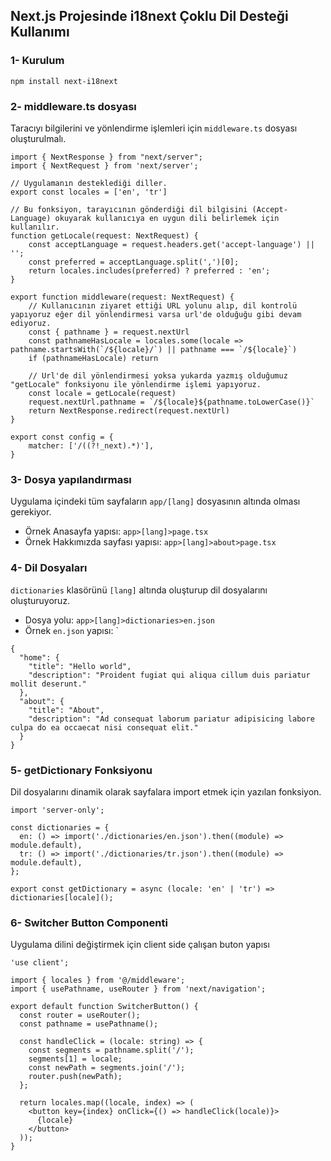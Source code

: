## Next.js Projesinde i18next Çoklu Dil Desteği Kullanımı

### 1- Kurulum

```
npm install next-i18next
```

### 2- middleware.ts dosyası

Taracıyı bilgilerini ve yönlendirme işlemleri için `middleware.ts` dosyası oluşturulmalı.

```
import { NextResponse } from "next/server";
import { NextRequest } from 'next/server';

// Uygulamanın desteklediği diller.
export const locales = ['en', 'tr']

// Bu fonksiyon, tarayıcının gönderdiği dil bilgisini (Accept-Language) okuyarak kullanıcıya en uygun dili belirlemek için kullanılır.
function getLocale(request: NextRequest) {
    const acceptLanguage = request.headers.get('accept-language') || '';
    const preferred = acceptLanguage.split(',')[0];
    return locales.includes(preferred) ? preferred : 'en';
}

export function middleware(request: NextRequest) {
    // Kullanıcının ziyaret ettiği URL yolunu alıp, dil kontrolü yapıyoruz eğer dil yönlendirmesi varsa url'de olduğuğu gibi devam ediyoruz.
    const { pathname } = request.nextUrl
    const pathnameHasLocale = locales.some(locale => pathname.startsWith(`/${locale}/`) || pathname === `/${locale}`)
    if (pathnameHasLocale) return

    // Url'de dil yönlendirmesi yoksa yukarda yazmış olduğumuz "getLocale" fonksiyonu ile yönlendirme işlemi yapıyoruz.
    const locale = getLocale(request)
    request.nextUrl.pathname = `/${locale}${pathname.toLowerCase()}`
    return NextResponse.redirect(request.nextUrl)
}

export const config = {
    matcher: ['/((?!_next).*)'],
}
```

### 3- Dosya yapılandırması

Uygulama içindeki tüm sayfaların `app/[lang]` dosyasının altında olması gerekiyor.

- Örnek Anasayfa yapısı: `app>[lang]>page.tsx`
- Örnek Hakkımızda sayfası yapısı: `app>[lang]>about>page.tsx`

### 4- Dil Dosyaları

`dictionaries` klasörünü `[lang]` altında oluşturup dil dosyalarını oluşturuyoruz.

- Dosya yolu: `app>[lang]>dictionaries>en.json`
- Örnek `en.json` yapısı: `

```
{
  "home": {
    "title": "Hello world",
    "description": "Proident fugiat qui aliqua cillum duis pariatur mollit deserunt."
  },
  "about": {
    "title": "About",
    "description": "Ad consequat laborum pariatur adipisicing labore culpa do ea occaecat nisi consequat elit."
  }
}
```

### 5- getDictionary Fonksiyonu

Dil dosyalarını dinamik olarak sayfalara import etmek için yazılan fonksiyon.

```
import 'server-only';

const dictionaries = {
  en: () => import('./dictionaries/en.json').then((module) => module.default),
  tr: () => import('./dictionaries/tr.json').then((module) => module.default),
};

export const getDictionary = async (locale: 'en' | 'tr') => dictionaries[locale]();
```

### 6- Switcher Button Componenti

Uygulama dilini değiştirmek için client side çalışan buton yapısı

```
'use client';

import { locales } from '@/middleware';
import { usePathname, useRouter } from 'next/navigation';

export default function SwitcherButton() {
  const router = useRouter();
  const pathname = usePathname();

  const handleClick = (locale: string) => {
    const segments = pathname.split('/');
    segments[1] = locale;
    const newPath = segments.join('/');
    router.push(newPath);
  };

  return locales.map((locale, index) => (
    <button key={index} onClick={() => handleClick(locale)}>
      {locale}
    </button>
  ));
}
```
